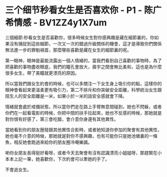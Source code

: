# 三个细节秒看女生是否喜欢你 - P1 - 陈广希情感 - BV1ZZ4y1X7um

三個細節:秒看女生是否喜歡你，很多時候女生對你感興趣是藏在細節裏的，你如果沒有捕捉到這些細節，一次又一次的錯過升級關係的機會，這才是導致你們關係無法進一步的罪魁禍首，那麼哪些喜歡是藏在女生的細節裏的呢。

第一眼神，眼神是最能流露出一個人情緒的，當我們看到自己喜歡的事物時，為了把喜歡的事物盡收眼底，我們的瞳孔會放大，眉宇之間會無比柔和，這也是為什麼很多女生，帶了美瞳就更漂亮的原因。

所以當我們跟女生約會的時候，也可以多關注一下女生身上吸引你的點，這樣你的眼神會看起來更溫柔更有吸引力，第二不排斥和你突破安全距離，科學統治女生跟陌生人的安全距離是一米，如果小於一米的話安全感就會下降。

情緒就會處於戒備狀態，所以當你們走在路上手臂無意間碰到，她也不閃躲，或者你們在一起看電影的時候，你把中間的扶手拉起來，她也不反感的時候，那她就是對你很有好感了，第三會吃醋，會介意你身邊有其他異性。

當她看到你的朋友圈發跟其他異性合影時，或者她知道你參加的聚會有其他異性，她也毫不介意的時候，那她就是對你不感興趣，也有可能你只是她池塘裏的一條魚，相反她會跑過來給你的朋友圈冷嘲樂諷。

喲你女朋友長得挺好看呀，或者今天去聚會有沒有認識漂亮小姐姐呀，那趕緊在小本本上記一筆，她喜歡你，下次約會可以牽她的手了。

不會追女生。